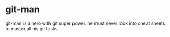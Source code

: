 # git-man
git-man is a hero with git super power. 
he must never look into cheat sheets to master all his git tasks.

